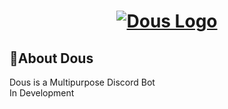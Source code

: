 # <div align="center"><a href="https://replit.com/@habeel/Dous#index.js" target="_blank"><img alt="Dous Logo" src="https://cdn.discordapp.com/attachments/1041352637397860456/1041735290911473714/logofinal.jpg"></a></div>
## 🍁About Dous
Dous is a Multipurpose Discord Bot
<br>
In Development
